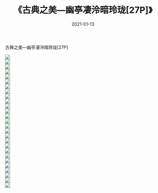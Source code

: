 ﻿---
layout: post
title:  《古典之美—幽亭凄泠暗玲珑[27P]》
date:   2021-01-13
img: http://pic.660000.xyz/1:/唯美/2021/古典之美—幽亭凄泠暗玲珑[27P]/000.jpg
categories: [美女, 清纯, 唯美]
---

古典之美—幽亭凄泠暗玲珑[27P]

  ![](http://pic.660000.xyz/1:/唯美/2021/古典之美—幽亭凄泠暗玲珑[27P]/001.jpg) <br> ![](http://pic.660000.xyz/1:/唯美/2021/古典之美—幽亭凄泠暗玲珑[27P]/002.jpg) <br> ![](http://pic.660000.xyz/1:/唯美/2021/古典之美—幽亭凄泠暗玲珑[27P]/003.jpg) <br> ![](http://pic.660000.xyz/1:/唯美/2021/古典之美—幽亭凄泠暗玲珑[27P]/004.jpg) <br> ![](http://pic.660000.xyz/1:/唯美/2021/古典之美—幽亭凄泠暗玲珑[27P]/005.jpg) <br> ![](http://pic.660000.xyz/1:/唯美/2021/古典之美—幽亭凄泠暗玲珑[27P]/006.jpg) <br> ![](http://pic.660000.xyz/1:/唯美/2021/古典之美—幽亭凄泠暗玲珑[27P]/007.jpg) <br> ![](http://pic.660000.xyz/1:/唯美/2021/古典之美—幽亭凄泠暗玲珑[27P]/008.jpg) <br> ![](http://pic.660000.xyz/1:/唯美/2021/古典之美—幽亭凄泠暗玲珑[27P]/009.jpg) <br> ![](http://pic.660000.xyz/1:/唯美/2021/古典之美—幽亭凄泠暗玲珑[27P]/010.jpg) <br> ![](http://pic.660000.xyz/1:/唯美/2021/古典之美—幽亭凄泠暗玲珑[27P]/011.jpg) <br> ![](http://pic.660000.xyz/1:/唯美/2021/古典之美—幽亭凄泠暗玲珑[27P]/012.jpg) <br> ![](http://pic.660000.xyz/1:/唯美/2021/古典之美—幽亭凄泠暗玲珑[27P]/013.jpg) <br> ![](http://pic.660000.xyz/1:/唯美/2021/古典之美—幽亭凄泠暗玲珑[27P]/014.jpg) <br> ![](http://pic.660000.xyz/1:/唯美/2021/古典之美—幽亭凄泠暗玲珑[27P]/015.jpg) <br> ![](http://pic.660000.xyz/1:/唯美/2021/古典之美—幽亭凄泠暗玲珑[27P]/016.jpg) <br> ![](http://pic.660000.xyz/1:/唯美/2021/古典之美—幽亭凄泠暗玲珑[27P]/017.jpg) <br> ![](http://pic.660000.xyz/1:/唯美/2021/古典之美—幽亭凄泠暗玲珑[27P]/018.jpg) <br> ![](http://pic.660000.xyz/1:/唯美/2021/古典之美—幽亭凄泠暗玲珑[27P]/019.jpg) <br> ![](http://pic.660000.xyz/1:/唯美/2021/古典之美—幽亭凄泠暗玲珑[27P]/020.jpg) <br> ![](http://pic.660000.xyz/1:/唯美/2021/古典之美—幽亭凄泠暗玲珑[27P]/021.jpg) <br> ![](http://pic.660000.xyz/1:/唯美/2021/古典之美—幽亭凄泠暗玲珑[27P]/022.jpg) <br> ![](http://pic.660000.xyz/1:/唯美/2021/古典之美—幽亭凄泠暗玲珑[27P]/023.jpg) <br> ![](http://pic.660000.xyz/1:/唯美/2021/古典之美—幽亭凄泠暗玲珑[27P]/024.jpg) <br> ![](http://pic.660000.xyz/1:/唯美/2021/古典之美—幽亭凄泠暗玲珑[27P]/025.jpg) <br> ![](http://pic.660000.xyz/1:/唯美/2021/古典之美—幽亭凄泠暗玲珑[27P]/026.jpg) <br> ![](http://pic.660000.xyz/1:/唯美/2021/古典之美—幽亭凄泠暗玲珑[27P]/027.jpg) <br>